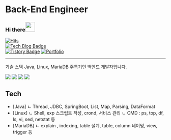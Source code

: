 # Back-End Engineer

### Hi there<img src="https://raw.githubusercontent.com/MartinHeinz/MartinHeinz/master/wave.gif" width="30px">                                                 
[![Hits](https://hits.seeyoufarm.com/api/count/incr/badge.svg?url=https://github.com/GimTaeGyun)](https://github.com/GimTaeGyun)               
[![Tech Blog Badge](http://img.shields.io/badge/-Github%20blog-000000?style=flat-square&logo=github&link=https://gimtaegyun.github.io/)](https://gimtaegyun.github.io/)  
[![Tistory Badge](https://img.shields.io/badge/Tech%20Blog-555263?style=flat&logoColor=white)](https://back.tistory.com/)
[![Portfolio](https://img.shields.io/static/v1?label=Portfolio&message=pdf&color=lightgrey&link=https://drive.google.com/file/d/1cQbJYY9WoKqxUBjVhLb9c4XzC2OwKOSb/view?usp=sharing)](https://drive.google.com/file/d/1cQbJYY9WoKqxUBjVhLb9c4XzC2OwKOSb/view?usp=sharing)
<hr>

기술 스택 Java, Linux, MariaDB 주특기인 백엔드 개발자입니다.

<img src="https://img.shields.io/badge/Java-FC4C02?style=flat-square&logo=Java&logoColor=white"/></a>
<img src="https://img.shields.io/badge/MariaDB-003545?style=flat-square&logo=MariaDB&logoColor=white"/></a>
<img src="https://img.shields.io/badge/CentOS-262577?style=flat-square&logo=CentOS&logoColor=white"/></a>
<img src="https://img.shields.io/badge/Apache Tomcat-F8DC75?style=flat-square&logo=Apache Tomcat&logoColor=white"/></a>

## Tech

- [Java]
  ㄴ Thread, JDBC, SpringBoot, List, Map, Parsing, DataFormat
- [Linux] 
  ㄴ Shell, exp 스크립트 작성, crond, 서비스 관리
  ㄴ CMD : ps, top, df, ls, vi, sed, netstat 등 
- [MariaDB] 
  ㄴ explain , indexing, table 설계, table, column 네이밍, view, trigger 등 
